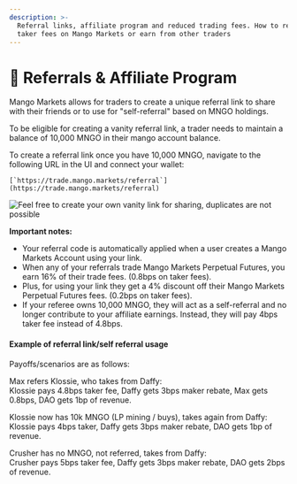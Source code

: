 ```yaml
---
description: >-
  Referral links, affiliate program and reduced trading fees. How to reduce your
  taker fees on Mango Markets or earn from other traders
---
```


# 🤑 Referrals & Affiliate Program

Mango Markets allows for traders to create a unique referral link to share with their friends or to use for "self-referral" based on MNGO holdings.

To be eligible for creating a vanity referral link, a trader needs to maintain a balance of 10,000 MNGO in their mango account balance.

To create a referral link once you have 10,000 MNGO, navigate to the following URL in the UI and connect your wallet:

``[`https://trade.mango.markets/referral`](https://trade.mango.markets/referral)``

![Feel free to create your own vanity link for sharing, duplicates are not possible](<../../.gitbook/assets/Screenshot 2022-02-20 01.50.45.png>)

**Important notes:**

* Your referral code is automatically applied when a user creates a Mango Markets Account using your link.
* When any of your referrals trade Mango Markets Perpetual Futures, you earn 16% of their trade fees. (0.8bps on taker fees).
* Plus, for using your link they get a 4% discount off their Mango Markets Perpetual Futures fees. (0.2bps on taker fees).
* If your referee owns 10,000 MNGO, they will act as a self-referral and no longer contribute to your affiliate earnings. Instead, they will pay 4bps taker fee instead of 4.8bps.

#### Example of referral link/self referral usage

Payoffs/scenarios are as follows:

Max refers Klossie, who takes from Daffy:\
Klossie pays 4.8bps taker fee, Daffy gets 3bps maker rebate, Max gets 0.8bps, DAO gets 1bp of revenue.

Klossie now has 10k MNGO (LP mining / buys), takes again from Daffy:\
Klossie pays 4bps taker, Daffy gets 3bps maker rebate, DAO gets 1bp of revenue.

Crusher has no MNGO, not referred, takes from Daffy:\
Crusher pays 5bps taker fee, Daffy gets 3bps maker rebate, DAO gets 2bps of revenue.
